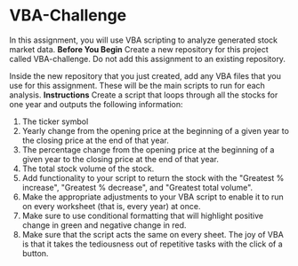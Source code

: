 # VBA-Challenge
In this assignment, you will use VBA scripting to analyze generated stock market data.
**Before You Begin**
Create a new repository for this project called VBA-challenge. Do not add this assignment to an existing repository.

Inside the new repository that you just created, add any VBA files that you use for this assignment. These will be the main scripts to run for each analysis.
**Instructions**
Create a script that loops through all the stocks for one year and outputs the following information:

1. The ticker symbol
2. Yearly change from the opening price at the beginning of a given year to the closing price at the end of that year.
3. The percentage change from the opening price at the beginning of a given year to the closing price at the end of that year.
4. The total stock volume of the stock.
5. Add functionality to your script to return the stock with the "Greatest % increase", "Greatest % decrease", and "Greatest total volume".
6. Make the appropriate adjustments to your VBA script to enable it to run on every worksheet (that is, every year) at once.
7. Make sure to use conditional formatting that will highlight positive change in green and negative change in red.
8. Make sure that the script acts the same on every sheet. The joy of VBA is that it takes the tediousness out of repetitive tasks with the click of a button.
